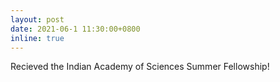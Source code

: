```yaml
---
layout: post
date: 2021-06-1 11:30:00+0800
inline: true
---
```


Recieved the Indian Academy of Sciences Summer Fellowship!

